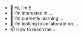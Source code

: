 - 👋 Hi, I’m E
- 👀 I’m interested in ...
- 🌱 I’m currently learning ...
- 💞️ I’m looking to collaborate on ...
- 📫 How to reach me ...

<!---
E is a ✨ special ✨ repository because its `README.md` (this file) appears on your GitHub profile.
You can click the Preview link to take a look at your changes.
--->
